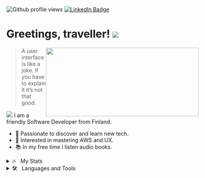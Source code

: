 <p align="left">
  <img src="https://komarev.com/ghpvc/?username=wesenbergg&style=flat-square&color=blue" height="24" alt="Github profile views">
  <a href="https://www.linkedin.com/in/boriss-jerjomkin-521626174"><img src="https://img.shields.io/badge/LinkedIn-blue?style=for-the-badge&logo=linkedin&logoColor=white" height="24" alt="LinkedIn Badge"></a>
</p>

<h1 align="left">Greetings, traveller! <img src="https://media.giphy.com/media/hvRJCLFzcasrR4ia7z/giphy.gif" width="40"></h1>
<img src="https://media.giphy.com/media/dWesBcTLavkZuG35MI/giphy.gif" width="400" height="180" align="right"  />

> A user interface is like a joke. If you have to explain it it’s not that good.

<img src="https://media.giphy.com/media/WUlplcMpOCEmTGBtBW/giphy.gif" width="30"> I am a friendly Software Developer from Finland.

- 🔭 Passionate to discover and learn new tech.
- 🎯 Interested in mastering AWS and UX.
- 📚 In my free time I listen audio books.

<details>
  <summary>🔥 &nbsp; My Stats</summary>

  [![GitHub Streak](http://github-readme-streak-stats.herokuapp.com?user=wesenbergg&theme=dark&background=000000)](https://git.io/streak-stats)
  
  [![Top Langs](https://github-readme-stats.vercel.app/api/top-langs/?username=wesenbergg&layout=compact&theme=vision-friendly-dark)](https://github.com/anuraghazra/github-readme-stats)
  
</details>

<details>
  <summary>
    🛠 &nbsp; Languages and Tools
  </summary>
  <p>
    <img src="https://github.com/devicons/devicon/blob/master/icons/java/java-original-wordmark.svg" title="Java" alt="Java" width="40" height="40"/>&nbsp;
    <img src="https://github.com/devicons/devicon/blob/master/icons/react/react-original-wordmark.svg" title="React" alt="React" width="40" height="40"/>&nbsp;
    <img src="https://github.com/devicons/devicon/blob/master/icons/spring/spring-original-wordmark.svg" title="Spring" alt="Spring" width="40" height="40"/>&nbsp;
    <img src="https://github.com/devicons/devicon/blob/master/icons/materialui/materialui-original.svg" title="Material UI" alt="Material UI" width="40" height="40"/>&nbsp;
    <img src="https://github.com/devicons/devicon/blob/master/icons/flutter/flutter-original.svg" title="Flutter" alt="Flutter" width="40" height="40"/>&nbsp;
    <img src="https://github.com/devicons/devicon/blob/master/icons/redux/redux-original.svg" title="Redux" alt="Redux " width="40" height="40"/>&nbsp;
    <img src="https://github.com/devicons/devicon/blob/master/icons/css3/css3-plain-wordmark.svg"  title="CSS3" alt="CSS" width="40" height="40"/>&nbsp;
    <img src="https://github.com/devicons/devicon/blob/master/icons/html5/html5-original.svg" title="HTML5" alt="HTML" width="40" height="40"/>&nbsp;
    <img src="https://github.com/devicons/devicon/blob/master/icons/javascript/javascript-original.svg" title="JavaScript" alt="JavaScript" width="40" height="40"/>&nbsp;
    <img src="https://github.com/devicons/devicon/blob/master/icons/firebase/firebase-plain-wordmark.svg" title="Firebase" alt="Firebase" width="40" height="40"/>&nbsp;
    <img src="https://github.com/devicons/devicon/blob/master/icons/gatsby/gatsby-original.svg" title="Gatsby"  alt="Gatsby" width="40" height="40"/>&nbsp;
    <img src="https://github.com/devicons/devicon/blob/master/icons/mysql/mysql-original-wordmark.svg" title="MySQL"  alt="MySQL" width="40" height="40"/>&nbsp;
    <img src="https://github.com/devicons/devicon/blob/master/icons/nodejs/nodejs-original-wordmark.svg" title="NodeJS" alt="NodeJS" width="40" height="40"/>&nbsp;
    <img src="https://github.com/devicons/devicon/blob/master/icons/amazonwebservices/amazonwebservices-plain-wordmark.svg" title="AWS" alt="AWS" width="40" height="40"/>&nbsp;
    <img src="https://www.vectorlogo.zone/logos/getpostman/getpostman-icon.svg" title="Postman"  alt="Postman" width="40" height="40"/>&nbsp;
    <img src="https://github.com/devicons/devicon/blob/master/icons/git/git-original-wordmark.svg" title="Git" **alt="Git" width="40" height="40"/>&nbsp;
  </p>
</details>
